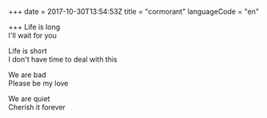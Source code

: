 +++
date = 2017-10-30T13:54:53Z
title = "cormorant"
languageCode = "en"

+++ 
Life is long   
I'll wait for you   
   
Life is short   
I don't have time to deal with this   
   
We are bad   
Please be my love   
   
We are quiet   
Cherish it forever  